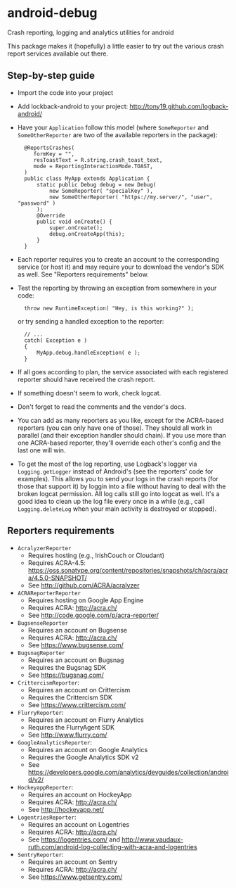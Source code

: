 android-debug
=============

Crash reporting, logging and analytics utilities for android

This package makes it (hopefully) a little easier to try out the various
crash report services available out there.

## Step-by-step guide


* Import the code into your project
* Add lockback-android to your project: http://tony19.github.com/logback-android/
* Have your `Application` follow this model (where `SomeReporter` and `SomeOtherReporter` are two of the available reporters in the package):

        @ReportsCrashes( 
           formKey = "",
           resToastText = R.string.crash_toast_text,
           mode = ReportingInteractionMode.TOAST,
        )
        public class MyApp extends Application {
            static public Debug debug = new Debug( 
                new SomeReporter( "specialKey" ),
                new SomeOtherReporter( "https://my.server/", "user", "password" )
            );
            @Override
            public void onCreate() {
                super.onCreate();
                debug.onCreateApp(this);
            }
        }
* Each reporter requires you to create an account to the corresponding service (or host it) and may require your to download the vendor's SDK as well. See "Reporters requirements" below.
* Test the reporting by throwing an exception from somewhere in your code:

        throw new RuntimeException( "Hey, is this working?" );
  or try sending a handled exception to the reporter:

        // ...
        catch( Exception e )
        {
            MyApp.debug.handleException( e );
        }
* If all goes according to plan, the service associated with each registered reporter should have received the crash report.
* If something doesn't seem to work, check logcat.
* Don't forget to read the comments and the vendor's docs.
* You can add as many reporters as you like, except for the ACRA-based reporters (you can only have one of those). 
  They should all work in parallel (and their exception handler should chain). If you use more than one ACRA-based reporter, 
  they'll override each other's config and the last one will win.
* To get the most of the log reporting, use Logback's logger via `Logging.getLogger` instead of Android's (see the reporters'
  code for examples). This allows you to send your logs in the crash reports (for those that support it) by loggin into a file
  without having to deal with the broken logcat permission. All log calls still go into logcat as well. It's a good idea to
  clean up the log file every once in a while (e.g., call `Logging.deleteLog` when your main activity is destroyed or stopped).

## Reporters requirements

* `AcralyzerReporter`
     * Requires hosting (e.g., IrishCouch or Cloudant)
     * Requires ACRA-4.5: https://oss.sonatype.org/content/repositories/snapshots/ch/acra/acra/4.5.0-SNAPSHOT/
     * See http://github.com/ACRA/acralyzer
* `ACRAReporterReporter`
     * Requires hosting on Google App Engine
     * Requires ACRA: http://acra.ch/
     * See http://code.google.com/p/acra-reporter/
* `BugsenseReporter`
     * Requires an account on Bugsense
     * Requires ACRA: http://acra.ch/
     * See https://www.bugsense.com/
* `BugsnagReporter`
     * Requires an account on Bugsnag
     * Requires the Bugsnag SDK 
     * See https://bugsnag.com/
* `CrittercismReporter`:
     * Requires an account on Crittercism
     * Requires the Crittercism SDK 
     * See https://www.crittercism.com/
* `FlurryReporter`:
     * Requires an account on Flurry Analytics
     * Requires the FlurryAgent SDK
     * See http://www.flurry.com/
* `GoogleAnalyticsReporter`:
     * Requires an account on Google Analytics
     * Requires the Google Analytics SDK v2
     * See https://developers.google.com/analytics/devguides/collection/android/v2/
* `HockeyappReporter`:
     * Requires an account on HockeyApp
     * Requires ACRA: http://acra.ch/
     * See http://hockeyapp.net/
* `LogentriesReporter`:
     * Requires an account on Logentries
     * Requires ACRA: http://acra.ch/
     * See https://logentries.com/ and http://www.vaudaux-ruth.com/android-log-collecting-with-acra-and-logentries
* `SentryReporter`:
     * Requires an account on Sentry
     * Requires ACRA: http://acra.ch/
     * See https://www.getsentry.com/
 
